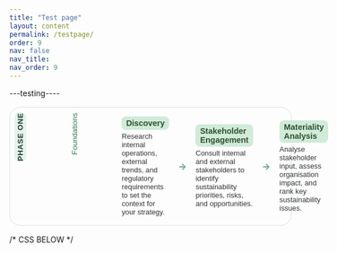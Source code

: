 ```yaml
---
title: "Test page"
layout: content
permalink: /testpage/
order: 9
nav: false
nav_title: 
nav_order: 9
---
```


---testing----

<div class="phase-diagram-wrapper">
  <div class="phase-sidebar rotated-label-container">
    <div class="rotated-label">PHASE ONE</div>
  </div>
  <div class="phase-sidebar rotated-step-container">
    <div class="rotated-step">Foundations</div>
  </div>
  <div class="phase-diagram">
    <div class="phase-block current">
      <div class="phase-header">Discovery</div>
      <p>Research internal operations, external trends, and regulatory requirements to set the context for your strategy.</p>
    </div>
    <div class="arrow">&#8594;</div>
    <div class="phase-block">
      <div class="phase-header">Stakeholder Engagement</div>
      <p>Consult internal and external stakeholders to identify sustainability priorities, risks, and opportunities.</p>
    </div>
    <div class="arrow">&#8594;</div>
    <div class="phase-block">
      <div class="phase-header">Materiality Analysis</div>
      <p>Analyse stakeholder input, assess organisation impact, and rank key sustainability issues.</p>
    </div>
  </div>
</div>


/* CSS BELOW */
<style>
/* Overview diagram blocks */
.phase-diagram-wrapper {
  display: flex;
  align-items: flex-start; /* Align top edges */
  gap: 0.5rem;             /* Reduced gap */
  flex-wrap: nowrap;
  margin: 1rem 0;          /* Reduced vertical margin */
  border: 1px solid #d4e3dc;
  border-radius: 20px;
  padding: 0.5rem;         /* Reduced padding */
}

.phase-sidebar {
  display: flex;
  flex-direction: column;   /* stack “Phase One” and “Foundations” */
  align-items: flex-end;    /* right-align the rotated labels */
  justify-content: flex-start; /* top-align inside the wrapper */
  gap: 0.25rem;             /* small, consistent gap */
  align-self: flex-start;   /* hug the top of the wrapper */
  margin-right: 0;          /* remove extra offset */
  font-family: sans-serif;
  flex: 0 0 auto;
}

.rotated-label-container,
.rotated-step-container {
  margin: 0;                /* drop manual top margins */
}

.rotated-label {
  background: #e6f2ed;
  font-weight: 600;
  font-size: 0.85rem;
  letter-spacing: 0.05em;
  color: #1f3f2e;
  padding: 0.2rem 0.1rem;
  border-radius: 10px;
  transform: rotate(270deg) translate(-100%, 0);
  transform-origin: top left;
  white-space: nowrap;
  margin-bottom: 0.25rem;   /* reduced bottom margin */
}

.rotated-step {
  font-size: 0.85rem;
  color: #2f7c4c;
  font-weight: 500;
  padding: 0.2rem 0.1rem;
  transform: rotate(270deg) translate(-100%, 0);
  transform-origin: top left;
  white-space: nowrap;
}

.phase-diagram {
  display: flex;
  align-items: center;
  gap: 0.5rem;
  flex: 1;
  flex-wrap: nowrap;
}

.phase-block {
  background: none;
  padding: 0.5rem;
  border-radius: 12px;
  border: none;
  flex: 1;
  font-family: sans-serif;
  transition: background 0.3s ease;
}

.phase-block.current .phase-header {
  background: #d0ebd8;     /* ‘current’ header highlight */
}

.phase-header {
  background: #d0ebd8;
  padding: 0.25rem 0.5rem;
  border-radius: 8px;
  font-weight: 600;
  color: #2f4f2f;
  font-size: 0.9rem;
  margin-bottom: 0.25rem;
}

.phase-block p {
  margin: 0;
  font-size: 0.8rem;
  color: #333;
}

.arrow {
  display: flex;
  align-items: center;
  justify-content: center;
  font-size: 1rem;
  flex: 0 0 auto;
  color: #66a189;
  font-weight: bold;
}

@media (max-width: 768px) {
  .phase-diagram-wrapper {
    flex-direction: column;
    align-items: flex-start;
    gap: 0.25rem;
    padding: 0.5rem;
    margin: 1rem 0;
  }
  .phase-sidebar {
    transform: none;
    flex-direction: row;
    margin-right: 0.25rem;
    gap: 0.25rem;
  }
  .rotated-label,
  .rotated-step {
    transform: none;
    white-space: normal;
    padding: 0.25rem 0.5rem;
    margin-right: 0.25rem;
    font-size: 0.8rem;
  }
  .phase-diagram {
    flex-direction: column;
    gap: 0.25rem;
  }
  .arrow {
    transform: rotate(90deg);
    font-size: 1rem;
  }
}
  </style>

